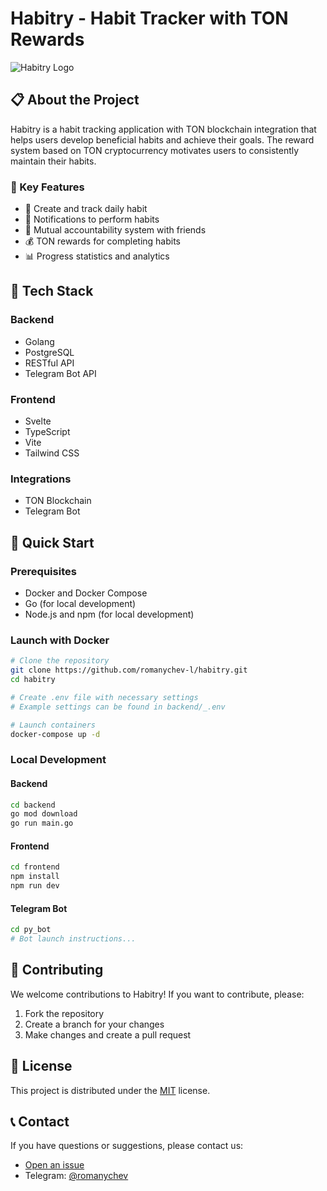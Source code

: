 # Habitry - Habit Tracker with TON Rewards

![Habitry Logo](https://placehold.co/600x400?text=Habitry&font=montserrat)

## 📋 About the Project

Habitry is a habit tracking application with TON blockchain integration that helps users develop beneficial habits and achieve their goals. The reward system based on TON cryptocurrency motivates users to consistently maintain their habits.

### 🌟 Key Features

- 📱 Create and track daily habit
- 🔔 Notifications to perform habits
- 🔄 Mutual accountability system with friends
- 💰 TON rewards for completing habits
- 📊 Progress statistics and analytics

## 🔧 Tech Stack

### Backend
- Golang
- PostgreSQL
- RESTful API
- Telegram Bot API

### Frontend
- Svelte
- TypeScript
- Vite
- Tailwind CSS

### Integrations
- TON Blockchain
- Telegram Bot

## 🚀 Quick Start

### Prerequisites
- Docker and Docker Compose
- Go (for local development)
- Node.js and npm (for local development)

### Launch with Docker

```bash
# Clone the repository
git clone https://github.com/romanychev-l/habitry.git
cd habitry

# Create .env file with necessary settings
# Example settings can be found in backend/_.env

# Launch containers
docker-compose up -d
```

### Local Development

#### Backend
```bash
cd backend
go mod download
go run main.go
```

#### Frontend
```bash
cd frontend
npm install
npm run dev
```

#### Telegram Bot
```bash
cd py_bot
# Bot launch instructions...
```

## 🤝 Contributing

We welcome contributions to Habitry! If you want to contribute, please:

1. Fork the repository
2. Create a branch for your changes
3. Make changes and create a pull request

## 📄 License

This project is distributed under the [MIT](LICENSE) license.

## 📞 Contact

If you have questions or suggestions, please contact us:

- [Open an issue](https://github.com/romanychev-l/habitry/issues)
- Telegram: [@romanychev](https://t.me/romanychev)
